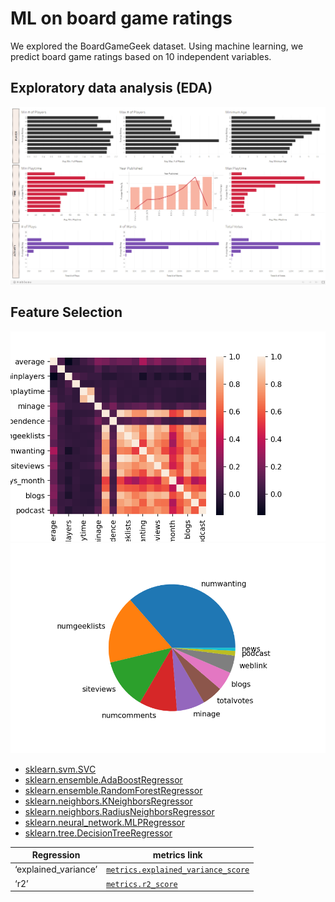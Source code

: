 # ML on board game ratings

We explored the BoardGameGeek dataset. Using machine learning, we predict board game ratings based on 10 independent variables. 

## Exploratory data analysis (EDA)

![EDA](image/EDA.png)



## Feature Selection

![heat](ml_models/heat.png) ![feature](ml_models/feature.png)







- [sklearn.svm.SVC](https://scikit-learn.org/stable/modules/svm.html#regression)
- [sklearn.ensemble.AdaBoostRegressor](https://scikit-learn.org/stable/modules/generated/sklearn.ensemble.AdaBoostRegressor.html?highlight=regressor#sklearn.ensemble.AdaBoostRegressor) 
- [sklearn.ensemble.RandomForestRegressor](https://scikit-learn.org/stable/modules/generated/sklearn.ensemble.RandomForestRegressor.html?highlight=regressor#sklearn.ensemble.RandomForestRegressor) 
- [sklearn.neighbors.KNeighborsRegressor](https://scikit-learn.org/stable/modules/generated/sklearn.neighbors.KNeighborsRegressor.html?highlight=regressor#sklearn.neighbors.KNeighborsRegressor) 
- [sklearn.neighbors.RadiusNeighborsRegressor](https://scikit-learn.org/stable/modules/generated/sklearn.neighbors.RadiusNeighborsRegressor.html?highlight=regressor#sklearn.neighbors.RadiusNeighborsRegressor)
- [sklearn.neural_network.MLPRegressor](https://scikit-learn.org/stable/modules/generated/sklearn.neural_network.MLPRegressor.html?highlight=regressor#sklearn.neural_network.MLPRegressor) 
- [sklearn.tree.DecisionTreeRegressor](https://scikit-learn.org/stable/modules/generated/sklearn.tree.DecisionTreeRegressor.html?highlight=regressor#sklearn.tree.DecisionTreeRegressor) 

  

| **Regression**       | metrics link                                                 |
| -------------------- | ------------------------------------------------------------ |
| ‘explained_variance’ | [`metrics.explained_variance_score`](https://scikit-learn.org/stable/modules/generated/sklearn.metrics.explained_variance_score.html#sklearn.metrics.explained_variance_score) |
| ‘r2’                 | [`metrics.r2_score`](https://scikit-learn.org/stable/modules/generated/sklearn.metrics.r2_score.html#sklearn.metrics.r2_score) |
